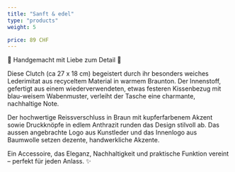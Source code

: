 ```yaml
---
title: "Sanft & edel"
type: "products"
weight: 5

price: 89 CHF
---
```


🌿 Handgemacht mit Liebe zum Detail 🌿

Diese Clutch (ca 27 x 18 cm) begeistert durch ihr besonders weiches Lederimitat aus recyceltem Material in warmem Braunton. Der Innenstoff, gefertigt aus einem wiederverwendeten, etwas festeren Kissenbezug mit blau-weisem Wabenmuster, verleiht der Tasche eine charmante, nachhaltige Note.

Der hochwertige Reissverschluss in Braun mit kupferfarbenem Akzent sowie Druckknöpfe in edlem Anthrazit runden das Design stilvoll ab. Das aussen angebrachte Logo aus Kunstleder und das Innenlogo aus Baumwolle setzen dezente, handwerkliche Akzente.

Ein Accessoire, das Eleganz, Nachhaltigkeit und praktische Funktion vereint – perfekt für jeden Anlass. ✨
